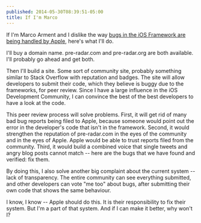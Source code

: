 ```yaml
---
published: 2014-05-30T08:39:51-05:00
title: If I'm Marco
---
```

If I'm Marco Arment and I dislike the way [bugs in the iOS Framework are being
handled by Apple][linkMA], here's what I'll do.

I'll buy a domain name. pre-radar.com and pre-radar.org are both available. I'll
probably go ahead and get both.

Then I'll build a site. Some sort of community site, probably something similar
to Stack Overflow with reputation and badges. The site will allow developers to
submit their code, which they believe is buggy due to the frameworks, for peer
review. Since I have a large influence in the iOS Development Community, I can
convince the best of the best developers to have a look at the code.

This peer review process will solve problems. First, it will get rid of many
bad bug reports being filed to Apple, because someone would point out the error
in the developer's code that isn't in the framework. Second, it would strengthen
the reputation of pre-radar.com in the eyes of the community and in the eyes of
Apple. Apple would be able to trust reports filed from the community. Third, it
would build a combined voice that single tweets and angry blog posts cannot
match -- here are the bugs that we have found and verified: fix them.

By doing this, I also solve another big complaint about the current system --
lack of transparency. The entire community can see everything submitted, and
other developers can vote "me too" about bugs, after submitting their own code
that shows the same behaviour.

I know, I know -- Apple should do this. It is their responsibility to fix their
system. But I'm a part of that system. And if I can make it better, why won't I?


[linkMA]: <http://www.marco.org/2014/05/27/file-a-bug>